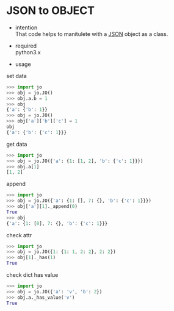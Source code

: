 # JSON to OBJECT
- intention  
That code helps to manitulete with a [JSON](https://en.wikipedia.org/wiki/JSON) object as a class.

- required  
python3.x


- usage 

set data
```python
>>> import jo
>>> obj = jo.JO()
>>> obj.a.b = 1
>>> obj
{'a': {'b': 1}}
>>> obj = jo.JO()
>>> obj['a']['b']['c'] = 1
obj
{'a': {'b': {'c': 1}}}
```

get data
```python
>>> import jo
>>> obj = jo.JO({'a': {1: [1, 2], 'b': {'c': 1}}})
>>> obj.a[1]
[1, 2]
```

append
```python
>>> import jo
>>> obj = jo.JO({'a': {1: [], 7: {}, 'b': {'c': 1}}})
>>> obj['a'][1]._append(0)
True
>>> obj
{'a': {1: [0], 7: {}, 'b': {'c': 1}}}
```

check attr
```python
>>> import jo
>>> obj = jo.JO({1: {1: 1, 2: 2}, 2: 2})
>>> obj[1]._has(1)
True
```

check dict has value
```python
>>> import jo
>>> obj = jo.JO({'a': 'v', 'b': 2})
>>> obj.a._has_value('v')
True
```
